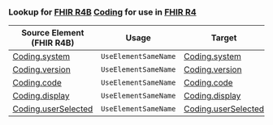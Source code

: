 ### Lookup for [FHIR R4B](https://hl7.org/fhir/R4B/) [Coding](https://hl7.org/fhir/R4B/Coding.html) for use in [FHIR R4](https://hl7.org/fhir/R4/)

| Source Element (FHIR R4B) | Usage | Target |
| -------------- | ----- | ------ |
| [Coding.system](https://hl7.org/fhir/R4B/Coding.html#resource) | `UseElementSameName` | [Coding.system](https://hl7.org/fhir/R4/Coding.html#resource) |
| [Coding.version](https://hl7.org/fhir/R4B/Coding.html#resource) | `UseElementSameName` | [Coding.version](https://hl7.org/fhir/R4/Coding.html#resource) |
| [Coding.code](https://hl7.org/fhir/R4B/Coding.html#resource) | `UseElementSameName` | [Coding.code](https://hl7.org/fhir/R4/Coding.html#resource) |
| [Coding.display](https://hl7.org/fhir/R4B/Coding.html#resource) | `UseElementSameName` | [Coding.display](https://hl7.org/fhir/R4/Coding.html#resource) |
| [Coding.userSelected](https://hl7.org/fhir/R4B/Coding.html#resource) | `UseElementSameName` | [Coding.userSelected](https://hl7.org/fhir/R4/Coding.html#resource) |
